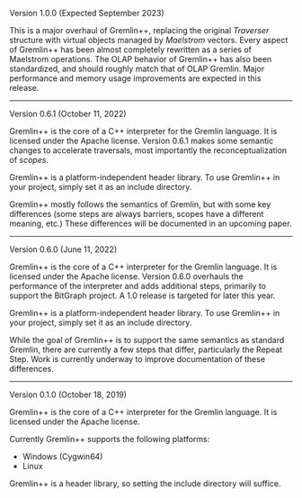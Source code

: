Version 1.0.0 (Expected September 2023)

This is a major overhaul of Gremlin++, replacing the original _Traverser_ structure
with virtual objects managed by _Maelstrom_ vectors.  Every aspect of Gremlin++
has been almost completely rewritten as a series of Maelstrom operations.
The OLAP behavior of Gremlin++ has also been standardized, and should roughly
match that of OLAP Gremlin.  Major performance and memory usage improvements are
expected in this release.

---------------------------------------------------------------

Version 0.6.1 (October 11, 2022)

Gremlin++ is the core of a C++ interpreter for the Gremlin language.
It is licensed under the Apache license.  Version 0.6.1 makes some
semantic changes to accelerate traversals, most importantly the
reconceptualization of *scopes*.

Gremlin++ is a platform-independent header library.  To use Gremlin++
in your project, simply set it as an include directory.

Gremlin++ mostly follows the semantics of Gremlin, but with some
key differences (some steps are always barriers, scopes have a
different meaning, etc.)  These differences will be documented
in an upcoming paper.

--------------------------------------------------------------

Version 0.6.0 (June 11, 2022)

Gremlin++ is the core of a C++ interpreter for the Gremlin language.
It is licensed under the Apache license.  Version 0.6.0 overhauls the
performance of the interpreter and adds additional steps, primarily
to support the BitGraph project.  A 1.0 release is targeted for later
this year.

Gremlin++ is a platform-independent header library.  To use Gremlin++
in your project, simply set it as an include directory.

While the goal of Gremlin++ is to support the same semantics as
standard Gremlin, there are currently a few steps that differ,
particularly the Repeat Step.  Work is currently underway to
improve documentation of these differences.

--------------------------------------------------------------
Version 0.1.0 (October 18, 2019)

Gremlin++ is the core of a C++ interpreter for the Gremlin language.
It is licensed under the Apache license.

Currently Gremlin++ supports the following platforms:
  - Windows (Cygwin64)
  - Linux

Gremlin++ is a header library, so setting the include directory will
suffice.

